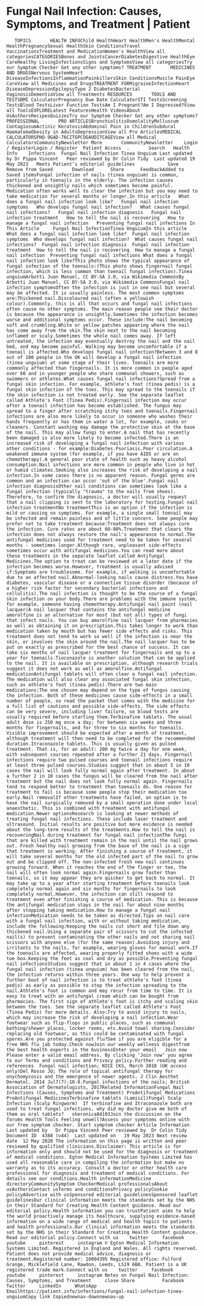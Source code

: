 # Fungal Nail Infection: Causes, Symptoms, and Treatment | Patient

       TOPICS       HEALTH INFOChild HealthHeart HealthMen's HealthMental HealthPregnancySexual HealthSkin ConditionsTravel VaccinationsTreatment and MedicationWomen's HealthView all categoriesCATEGORIESBones and JointsCancerDiabetesDigestive HealthEye CareHealthy LivingInfectionsSigns and SymptomsView all categoriesTry our Symptom Checker Got any other symptoms? TREATMENT       MEDICINES AND DRUGSNervous SystemHeart DiseaseInfectionsInflammationPainkillersSkin ConditionsMuscle PainEye CareView all Medicines and DrugsTREATMENT FORMigraineInfectionHeart DiseaseDepressionEpilepsyType 2 DiabetesBacterial VaginosisDementiaView all Treatments RESOURCES       TOOLS AND TESTSBMI CalculatorPregnancy Due Date CalculatorSTI TestsScreening TestsBlood TestsLiver Function TestsAm I Pregnant?Am I Depressed?View all ToolsEXPLORELatest FeaturesHealth VideosAbout UsAuthorsRecipesQuizzesTry our Symptom Checker Got any other symptoms? PROFESSIONAL       PRO ARTICLESBronchiolitisOsmolalityMolluscum ContagiosumActinic KeratosisAbdominal Pain in ChildrenSubdural HaematomaObesity in AdultsDepressionView all Pro ArticlesMEDICAL CALCULATORSPHQ-9GAD-76CITGPCOGAUDITCAGEView all Medical CalculatorsCommunityNewsletter More       CommunityNewsletter    Login / RegisterLogin / Register  Patient Access  .       Search   Health Info    Infections  Fungal Nail Infection Tinea Unguium Last updated by Dr Pippa Vincent   Peer reviewed by Dr Colin Tidy  Last updated 19 May 2023   Meets Patient’s editorial guidelines            Save       Remove from Saved       Download      Share      FeedbackAdded to  Saved itemsFungal infection of nails (tinea unguium) is common, particularly in toenails in the elderly. The infection causes thickened and unsightly nails which sometimes become painful. Medication often works well to clear the infection but you may need to take medication for several months or longer.In this article   What does a fungal nail infection look like?   Fungal nail infection symptoms   Who develops fungal nail infection?   What causes fungal nail infections?   Fungal nail infection diagnosis   Fungal nail infection treatment   How to tell the nail is recovering   How to manage a fungal nail infection   Preventing fungal nail infections In This Article     Fungal Nail InfectionTinea UnguiumIn this article What does a fungal nail infection look like?  Fungal nail infection symptoms  Who develops fungal nail infection?  What causes fungal nail infections?  Fungal nail infection diagnosis  Fungal nail infection treatment  How to tell the nail is recovering  How to manage a fungal nail infection  Preventing fungal nail infections What does a fungal nail infection look like?This photo shows the typical appearance of fungal infection of the toenails:(This photo shows fingernail fungal infection, which is less common than toenail fungal infection).Tinea unguiumArbotti Juan Manuel, CC BY-SA 3.0, via Wikimedia CommonsBy Arbotti Juan Manuel, CC BY-SA 3.0, via Wikimedia CommonsFungal nail infection symptomsOften the infection is just in one nail but several may be affected. It is usually painless. The most common symptoms are:Thickened nail.Discoloured nail (often a yellowish colour).Commonly, this is all that occurs and fungal nail infections often cause no other symptoms. The main reason people see their doctor is because the appearance is unsightly.Sometimes the infection becomes worse and additional symptoms occur. These include:The nail becoming soft and crumbling.White or yellow patches appearing where the nail has come away from the skin.The skin next to the nail becoming inflamed or scaly.Sometimes the whole nail comes away. If left untreated, the infection may eventually destroy the nail and the nail bed, and may become painful. Walking may become uncomfortable if a toenail is affected.Who develops fungal nail infection?Between 3 and 8 out of 100 people in the UK will develop a fungal nail infection (tinea unguium) at some stage of their lives. Toenails are more commonly affected than fingernails. It is more common in people aged over 60 and in younger people who share communal showers, such as swimmers or athletes.What causes fungal nail infections?Spread from a fungal skin infection. For example, athlete's foot (tinea pedis) is a fungal skin infection of the toes. This may spread to the toenails if the skin infection is not treated early. See the separate leaflet called Athlete's Foot (Tinea Pedis).Fingernail infection may occur after a toenail infection has become established. The fungus may spread to a finger after scratching itchy toes and toenails.Fingernail infections are also more likely to occur in someone who washes their hands frequently or has them in water a lot, for example, cooks or cleaners. Constant washing may damage the protective skin at the base of the nail. This may allow fungi to enter.A nail that has recently been damaged is also more likely to become infected.There is an increased risk of developing a fungal nail infection with various other conditions - for example:Diabetes.Psoriasis.Poor circulation.A weakened immune system (for example, if you have AIDS or are on chemotherapy).A general poor state of health such as heavy alcohol consumption.Nail infections are more common in people who live in hot or humid climates.Smoking also increases the risk of developing a nail infection.In some cases there is no apparent reason. Fungal germs are common and an infection can occur 'out of the blue'.Fungal nail infection diagnosisOther nail conditions can sometimes look like a fungal infection (typically "trauma" to the nails from shoes). Therefore, to confirm the diagnosis, a doctor will usually request that a nail clipping is sent to the laboratory for testing.Fungal nail infection treatmentNo treatmentThis is an option if the infection is mild or causing no symptoms. For example, a single small toenail may be infected and remain painless and of little concern. Some people may prefer not to take treatment because:Treatment does not always cure the infection. Cure rates are about 60-80%.Treatment that clears the infection does not always restore the nail's appearance to normal.The antifungal medicines used for treatment need to be taken for several months - sometimes longer.Although rare, unpleasant side-effects sometimes occur with antifungal medicines.You can read more about these treatments in the separate leaflet called Antifungal Medicines.The option to treat can be reviewed at a later date if the infection becomes worse.However, treatment is usually advised if:Symptoms are troublesome. For example, if walking is uncomfortable due to an affected nail.Abnormal-looking nails cause distress.You have diabetes, vascular disease or a connective tissue disorder (because of a higher risk factor for secondary bacterial infections and cellulitis).The nail infection is thought to be the source of a fungal skin infection on your body.There are problems with the immune system, for example, someone having chemotherapy.Antifungal nail paint (nail lacquer)A nail lacquer that contains the antifungal medicine amorolfine is an alternative for most (but not all) types of fungi that infect nails. You can buy amorolfine nail lacquer from pharmacies as well as obtaining it on prescription.This takes longer to work than medication taken by mouth but has fewer side effects and risks. This treatment does not tend to work so well if the infection is near the skin, or involves the skin around the nail.The nail lacquer has to be put on exactly as prescribed for the best chance of success. It can take six months of nail lacquer treatment for fingernails and up to a year for toenails.Tioconazole is another solution that can be applied to the nail. It is available on prescription, although research trials suggest it does not work as well as amorolfine.Antifungal medicationAntifungal tablets will often clear a fungal nail infection. The medication will also clear any associated fungal skin infection, such as athlete's foot (tinea pedis).There are two main medications:The one chosen may depend on the type of fungus causing the infection. Both of these medicines cause side-effects in a small number of people, so read the packet that comes with the medicine for a full list of cautions and possible side-effects. The side effects can be very severe, including liver failure, so blood tests are usually required before starting them.Terbinafine tablets. The usual adult dose is 250 mg once a day; for between six weeks and three months for fingernails, and for three to six months for toenails. Visible improvement should be expected after a month of treatment, although treatment will then need to be completed for the recommended duration.Itraconazole tablets. This is usually given as pulsed treatment. That is, for an adult: 200 mg twice a day for one week, with subsequent courses repeated after a further 21 days. Fingernail infections require two pulsed courses and toenail infections require at least three pulsed courses.Studies suggest that in about 5 in 10 cases the nail will look fully normal again after treatment. In about a further 2 in 10 cases the fungus will be cleared from the nail after treatment but the nail does not look fully normal again. Fingernails tend to respond better to treatment than toenails do. One reason for treatment to fail is because some people stop their medication too early.Nail removalIf other treatments have failed, an option is to have the nail surgically removed by a small operation done under local anaesthetic. This is combined with treatment with antifungal medication.Newer optionsResearch is looking at newer methods of treating fungal nail infections. These include laser treatment and ultrasound. Initial results are positive but more evidence is needed about the long-term results of the treatments.How to tell the nail is recoveringNail during treatment for fungal nail infectionThe fungi that are killed with treatment remain in the nail until the nail grows out. Fresh healthy nail growing from the base of the nail is a sign that treatment is working. After finishing a course of treatment, it will take several months for the old infected part of the nail to grow out and be clipped off. The non-infected fresh new nail continues growing forward. When it reaches the end of the finger or toe, the nail will often look normal again.Fingernails grow faster than toenails, so it may appear they are quicker to get back to normal. It may take up to a year after starting treatment before toenails look completely normal again and six months for fingernails to look completely normal.However, the infection can still respond to treatment even after finishing a course of medication. This is because the antifungal medication stays in the nail for about nine months after stopping taking medication.How to manage a fungal nail infectionMedication needs to be taken as directed.Tips on nail care with a fungal nail infection, with or without taking medication, include the following:Keeping the nails cut short and file down any thickened nail.Using a separate pair of scissors to cut the infected nail(s) to prevent contaminating the other nails and not sharing nail scissors with anyone else (for the same reason).Avoiding injury and irritants to the nails, for example, wearing gloves for manual work.If the toenails are affected, wearing properly fitted shoes with a wide toe box.Keeping the feet as cool and dry as possible.Preventing fungal nail infectionsStudies suggest that in about 1 in 4 cases where the fungal nail infection (tinea unguium) has been cleared from the nail, the infection returns within three years. One way to help prevent a further bout of nail infection is to treat athlete's foot (tinea pedis) as early as possible to stop the infection spreading to the nail.Athlete's foot is common and may recur from time to time. It is easy to treat with an antifungal cream which can be bought from pharmacies. The first sign of athlete's foot is itchy and scaling skin between the toes. See the separate leaflet called Athlete's Foot (Tinea Pedis) for more details. Also:Try to avoid injury to nails, which may increase the risk of developing a nail infection.Wear footwear such as flip-flops in public places, such as communal bathing/shower places, locker rooms, etc.Avoid towel sharing.Consider replacing old footwear, as this could be contaminated with fungal spores.Are you protected against flu?See if you are eligible for a free NHS flu jab today.Check nowJoin our weekly wellness digestfrom the best health experts in the businessEnter your email   Join now Please enter a valid email address. By clicking ‘Join now’ you agree to our Terms and conditions and Privacy policy.Further reading and references  Fungal nail infection; NICE CKS, March 2018 (UK access only)Del Rosso JQ; The role of topical antifungal therapy for onychomycosis and the emergence of newer agents. J Clin Aesthet Dermatol. 2014 Jul7(7):10-8.Fungal infections of the nails; British Association of Dermatologists, 2017Related InformationFungal Nail Infections (Causes, Symptoms and Treatment) ProAntifungal Medications ProAntifungal MedicinesTerbinafine tablets (Lamisil)Fungal Scalp Infection (Scalp Ringworm)  If terbinafine and Itraconazole both are used to treat fungal infections, why did my doctor give me both of them as oral tablets?   sheronica84103Join the discussion on the forums Health Tools Feeling unwell?Assess your symptoms online with our free symptom checker. Start symptom checker Article Information Last updated by   Dr Pippa Vincent Peer reviewed by  Dr Colin Tidy Document ID  4388 (v44)  Last updated on   19 May 2023 Next review date  12 May 2028 The information on this page is written and peer reviewed by qualified clinicians.Disclaimer: This article is for information only and should not be used for the diagnosis or treatment of medical conditions. Egton Medical Information Systems Limited has used all reasonable care in compiling the information but make no warranty as to its accuracy. Consult a doctor or other health care professional for diagnosis and treatment of medical conditions. For details see our conditions.Health informationMedicine directoryCommunitySymptom CheckerMedical professionalsAbout usAuthorsContact usTerms and conditionsPrivacy policyCookie policyAdvertise with usSponsored editorial guidelinesSponsored leaflet guidelinesOur clinical information meets the standards set by the NHS in their Standard for Creating Health Content guidance. Read our editorial policy.Health information you can trustPatient aims to help the world proactively manage its healthcare, supplying evidence-based information on a wide range of medical and health topics to patients and health professionals.Our clinical information meets the standards set by the NHS in their Standard for Creating Health Content guidance. Read our editorial policy.Connect with us    twitter     facebook     youtube     pinterest     instagram © Egton Medical Information Systems Limited. Registered in England and Wales. All rights reserved. Patient does not provide medical advice, diagnosis or treatment.Registered number: 10004395 Registered office: Fulford Grange, Micklefield Lane, Rawdon, Leeds, LS19 6BA. Patient is a UK registered trade mark.Connect with us    twitter     facebook     youtube     pinterest     instagram Notes on Fungal Nail Infection: Causes, Symptoms, and Treatment     close Share          Facebook     Twitter     LinkedIn     WhatsApp     Emailhttps://patient.info/infections/fungal-nail-infection-tinea-unguiumCopy link Copiednewnav-downnewnav-up


